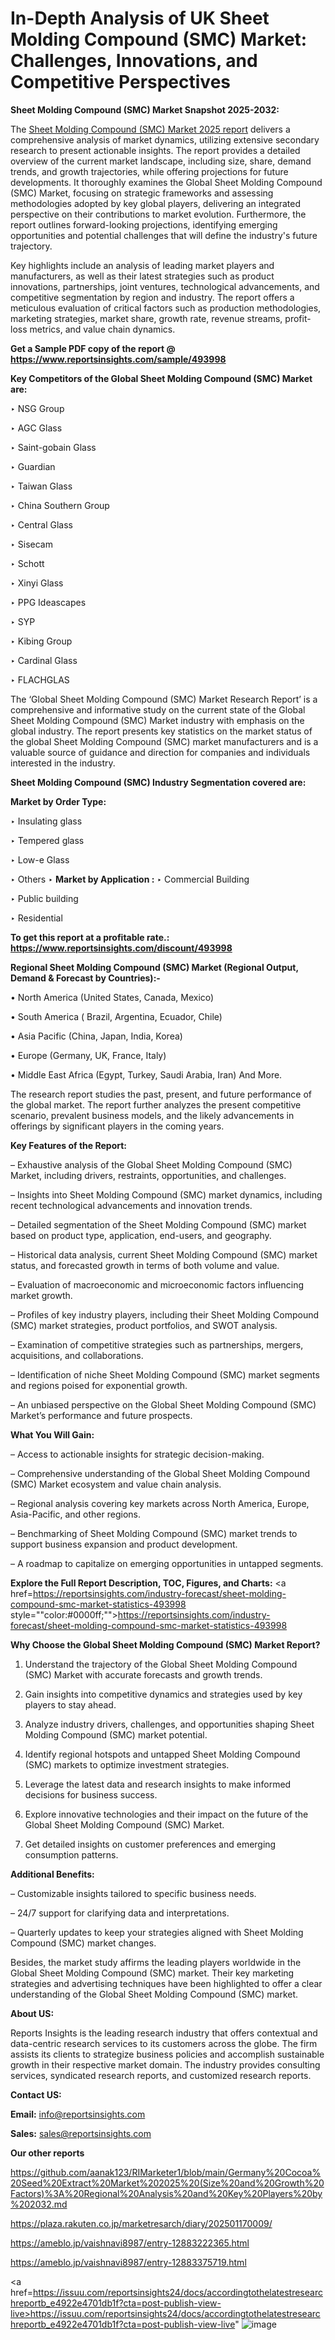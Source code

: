 # In-Depth Analysis of UK Sheet Molding Compound (SMC) Market: Challenges, Innovations, and Competitive Perspectives

<strong>Sheet Molding Compound (SMC) Market Snapshot 2025-2032:</strong>

The <a href=https://www.reportsinsights.com/sample/493998>Sheet Molding Compound (SMC) Market 2025 report</a> delivers a comprehensive analysis of market dynamics, utilizing extensive secondary research to present actionable insights. The report provides a detailed overview of the current market landscape, including size, share, demand trends, and growth trajectories, while offering projections for future developments. It thoroughly examines the Global Sheet Molding Compound (SMC) Market, focusing on strategic frameworks and assessing methodologies adopted by key global players, delivering an integrated perspective on their contributions to market evolution. Furthermore, the report outlines forward-looking projections, identifying emerging opportunities and potential challenges that will define the industry's future trajectory.

Key highlights include an analysis of leading market players and manufacturers, as well as their latest strategies such as product innovations, partnerships, joint ventures, technological advancements, and competitive segmentation by region and industry. The report offers a meticulous evaluation of critical factors such as production methodologies, marketing strategies, market share, growth rate, revenue streams, profit-loss metrics, and value chain dynamics.

<strong>Get a Sample PDF copy of the report @ <a href=https://www.reportsinsights.com/sample/493998 style=color:#0000ff;>https://www.reportsinsights.com/sample/493998</a></strong>

<strong>Key Competitors of the Global Sheet Molding Compound (SMC) Market are:</strong>

‣ NSG Group

‣ AGC Glass

‣ Saint-gobain Glass

‣ Guardian

‣ Taiwan Glass

‣ China Southern Group

‣ Central Glass

‣ Sisecam

‣ Schott

‣ Xinyi Glass

‣ PPG Ideascapes

‣ SYP

‣ Kibing Group

‣ Cardinal Glass

‣ FLACHGLAS

The ‘Global Sheet Molding Compound (SMC) Market Research Report’ is a comprehensive and informative study on the current state of the Global Sheet Molding Compound (SMC) Market industry with emphasis on the global industry. The report presents key statistics on the market status of the global Sheet Molding Compound (SMC) market manufacturers and is a valuable source of guidance and direction for companies and individuals interested in the industry.

<strong>Sheet Molding Compound (SMC) Industry Segmentation covered are:</strong>

<strong>Market by Order Type: </strong>

‣ Insulating glass

‣ Tempered glass

‣ Low-e Glass

‣ Others
‣ 
<strong>Market by Application :</strong>
‣ Commercial Building

‣ Public building

‣ Residential

<strong>To get this report at a profitable rate.: <a href=https://www.reportsinsights.com/discount/493998 style=color:#0000ff;>https://www.reportsinsights.com/discount/493998</a></strong>

<strong>Regional Sheet Molding Compound (SMC) Market (Regional Output, Demand &amp; Forecast by Countries):-</strong>

• North America (United States, Canada, Mexico)

• South America ( Brazil, Argentina, Ecuador, Chile)

• Asia Pacific (China, Japan, India, Korea)

• Europe (Germany, UK, France, Italy)

• Middle East Africa (Egypt, Turkey, Saudi Arabia, Iran) And More.

The research report studies the past, present, and future performance of the global market. The report further analyzes the present competitive scenario, prevalent business models, and the likely advancements in offerings by significant players in the coming years.

<strong>Key Features of the Report:</strong>

– Exhaustive analysis of the Global Sheet Molding Compound (SMC) Market, including drivers, restraints, opportunities, and challenges.

– Insights into Sheet Molding Compound (SMC) market dynamics, including recent technological advancements and innovation trends.

– Detailed segmentation of the Sheet Molding Compound (SMC) market based on product type, application, end-users, and geography.

– Historical data analysis, current Sheet Molding Compound (SMC) market status, and forecasted growth in terms of both volume and value.

– Evaluation of macroeconomic and microeconomic factors influencing market growth.

– Profiles of key industry players, including their Sheet Molding Compound (SMC) market strategies, product portfolios, and SWOT analysis.

– Examination of competitive strategies such as partnerships, mergers, acquisitions, and collaborations.

– Identification of niche Sheet Molding Compound (SMC) market segments and regions poised for exponential growth.

– An unbiased perspective on the Global Sheet Molding Compound (SMC) Market’s performance and future prospects.

<strong>What You Will Gain:</strong>

– Access to actionable insights for strategic decision-making.

– Comprehensive understanding of the Global Sheet Molding Compound (SMC) Market ecosystem and value chain analysis.

– Regional analysis covering key markets across North America, Europe, Asia-Pacific, and other regions.

– Benchmarking of Sheet Molding Compound (SMC) market trends to support business expansion and product development.

– A roadmap to capitalize on emerging opportunities in untapped segments.

<strong>Explore the Full Report Description, TOC, Figures, and Charts:</strong>
<a href=https://reportsinsights.com/industry-forecast/sheet-molding-compound-smc-market-statistics-493998 style=""color:#0000ff;"">https://reportsinsights.com/industry-forecast/sheet-molding-compound-smc-market-statistics-493998</a>

<strong>Why Choose the Global Sheet Molding Compound (SMC) Market Report?</strong>

1. Understand the trajectory of the Global Sheet Molding Compound (SMC) Market with accurate forecasts and growth trends.

2. Gain insights into competitive dynamics and strategies used by key players to stay ahead.

3. Analyze industry drivers, challenges, and opportunities shaping Sheet Molding Compound (SMC) market potential.

4. Identify regional hotspots and untapped Sheet Molding Compound (SMC) markets to optimize investment strategies.

5. Leverage the latest data and research insights to make informed decisions for business success.

6. Explore innovative technologies and their impact on the future of the Global Sheet Molding Compound (SMC) Market.

7. Get detailed insights on customer preferences and emerging consumption patterns.

<strong>Additional Benefits:</strong>

– Customizable insights tailored to specific business needs.

– 24/7 support for clarifying data and interpretations.

– Quarterly updates to keep your strategies aligned with Sheet Molding Compound (SMC) market changes.

Besides, the market study affirms the leading players worldwide in the Global Sheet Molding Compound (SMC) market. Their key marketing strategies and advertising techniques have been highlighted to offer a clear understanding of the Global Sheet Molding Compound (SMC) market.

<strong><strong>About US</strong>:</strong>

Reports Insights is the leading research industry that offers contextual and data-centric research services to its customers across the globe. The firm assists its clients to strategize business policies and accomplish sustainable growth in their respective market domain. The industry provides consulting services, syndicated research reports, and customized research reports.

<strong>Contact US:</strong>

<p class=><b>Email:</b> <a href=mailto:info@reportsinsights.com>info@reportsinsights.com</a></p>
<p class=><b>Sales:</b> <a href=mailto:sales@reportsinsights.com>sales@reportsinsights.com</a></p>

<strong>Our other reports</strong>

<a href=https://github.com/aanak123/RIMarketer1/blob/main/Germany%20Cocoa%20Seed%20Extract%20Market%202025%20(Size%20and%20Growth%20Factors)%3A%20Regional%20Analysis%20and%20Key%20Players%20by%202032.md>https://github.com/aanak123/RIMarketer1/blob/main/Germany%20Cocoa%20Seed%20Extract%20Market%202025%20(Size%20and%20Growth%20Factors)%3A%20Regional%20Analysis%20and%20Key%20Players%20by%202032.md</a>

<a href=https://plaza.rakuten.co.jp/marketresarch/diary/202501170009/>https://plaza.rakuten.co.jp/marketresarch/diary/202501170009/</a>

<a href=https://ameblo.jp/vaishnavi8987/entry-12883222365.html>https://ameblo.jp/vaishnavi8987/entry-12883222365.html</a>

<a href=https://ameblo.jp/vaishnavi8987/entry-12883375719.html>https://ameblo.jp/vaishnavi8987/entry-12883375719.html</a>

<a href=https://issuu.com/reportsinsights24/docs/accordingtothelatestresearchreportb_e4922e4701db1f?cta=post-publish-view-live>https://issuu.com/reportsinsights24/docs/accordingtothelatestresearchreportb_e4922e4701db1f?cta=post-publish-view-live</a>"
![image](https://github.com/user-attachments/assets/57bfb086-da11-4c79-82dd-34d712968758)
